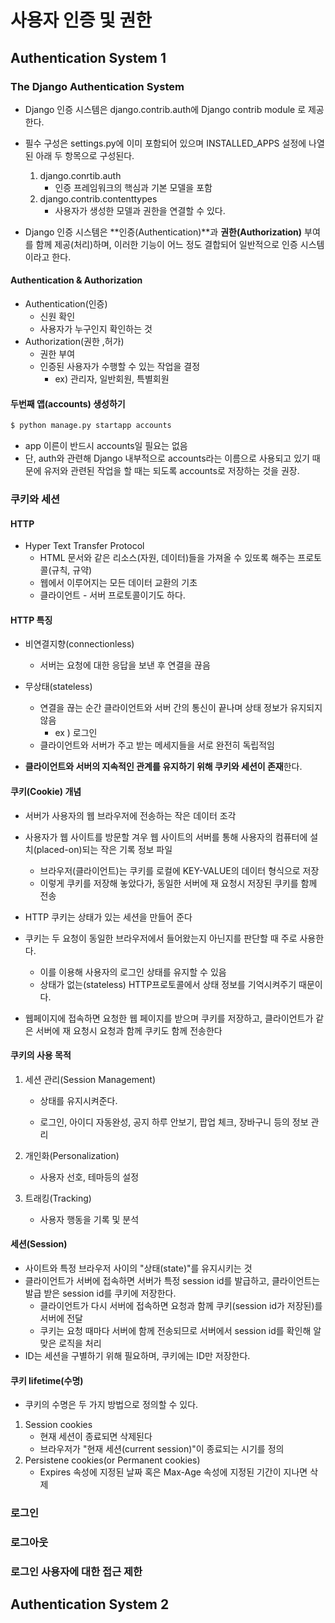 # 사용자 인증 및 권한

## Authentication System 1

### The Django Authentication System

- Django 인증 시스템은 django.contrib.auth에 Django contrib module 로 제공한다.
- 필수 구성은 settings.py에 이미 포함되어 있으며 INSTALLED_APPS 설정에 나열된 아래 두 항목으로 구성된다.
  1. django.conrtib.auth
     - 인증 프레임워크의 핵심과 기본 모델을 포함
  2. django.contrib.contenttypes
     - 사용자가 생성한 모델과 권한을 연결할 수 있다.

- Django 인증 시스템은 **인증(Authentication)**과 **권한(Authorization)** 부여를 함께 제공(처리)하며, 이러한 기능이 어느 정도 결합되어 일반적으로 인증 시스템이라고 한다.



#### Authentication & Authorization

- Authentication(인증)
  - 신원 확인
  - 사용자가 누구인지 확인하는 것
- Authorization(권한 ,허가)
  - 권한 부여
  - 인증된 사용자가 수행할 수 있는 작업을 결정
    - ex) 관리자, 일반회원, 특별회원



#### 두번째 앱(accounts) 생성하기

``` bash
$ python manage.py startapp accounts
```

- app 이른이 반드시 accounts일 필요는 없음
- 단, auth와 관련해 Django 내부적으로 accounts라는 이름으로 사용되고 있기 때문에 유저와 관련된 작업을 할 때는 되도록 accounts로 저장하는 것을 권장.





### 쿠키와 세션

#### HTTP

- Hyper Text Transfer Protocol
  - HTML 문서와 같은 리소스(자원, 데이터)들을 가져올 수 있또록 해주는 프로토콜(규칙, 규약)
  - 웹에서 이루어지는 모든 데이터 교환의 기초
  - 클라이언트 - 서버 프로토콜이기도 하다.

#### HTTP 특징

- 비연결지향(connectionless)
  - 서버는 요청에 대한 응답을 보낸 후 연결을 끊음



- 무상태(stateless)
  - 연결을 끊는 순간 클라이언트와 서버 간의 통신이 끝나며 상태 정보가 유지되지 않음
    - ex ) 로그인
  - 클라이언트와 서버가 주고 받는 메세지들을 서로 완전히 독립적임



- **클라이언트와 서버의 지속적인 관계를 유지하기 위해 쿠키와 세션이 존재**한다.



#### 쿠키(Cookie) 개념

- 서버가 사용자의 웹 브라우저에 전송하는 작은 데이터 조각
- 사용자가 웹 사이트를 방문할 겨우 웹 사이트의 서버를 통해 사용자의 컴퓨터에 설치(placed-on)되는 작은 기록 정보 파일
  - 브라우저(클라이언트)는 쿠키를 로컬에 KEY-VALUE의 데이터 형식으로 저장
  - 이렇게 쿠키를 저장해 놓았다가, 동일한 서버에 재 요청시 저장된 쿠키를 함께 전송

- HTTP 쿠키는 상태가 있는 세션을 만들어 준다
- 쿠키는 두 요청이 동일한 브라우저에서 들어왔는지 아닌지를 판단할 때 주로 사용한다.
  - 이를 이용해 사용자의 로그인 상태를 유지할 수 있음
  - 상태가 없는(stateless) HTTP프로토콜에서 상태 정보를 기억시켜주기 때문이다.

- 웹페이지에 접속하면 요청한 웹 페이지를 받으며 쿠키를 저장하고, 클라이언트가 같은 서버에 재 요청시 요청과 함께 쿠키도 함께 전송한다



#### 쿠키의 사용 목적

1. 세션 관리(Session Management)

   - 상태를 유지시켜준다.

   - 로그인, 아이디 자동완성, 공지 하루 안보기, 팝업 체크, 장바구니 등의 정보 관리

2. 개인화(Personalization)

   - 사용자 선호, 테마등의 설정

3. 트래킹(Tracking)

   - 사용자 행동을 기록 및 분석



#### 세션(Session)

- 사이트와 특정 브라우저 사이의 "상태(state)"를 유지시키는 것
- 클라이언트가 서버에 접속하면 서버가 특정 session id를 발급하고, 클라이언트는 발급 받은 session id를 쿠키에 저장한다.
  - 클라이언트가 다시 서버에 접속하면 요청과 함께 쿠키(session id가 저장된)를 서버에 전달
  - 쿠키는 요청 때마다 서버에 함께 전송되므로 서버에서 session id를 확인해 알맞은 로직을 처리
- ID는 세션을 구별하기 위해 필요하며, 쿠키에는 ID만 저장한다.



#### 쿠키 lifetime(수명)

- 쿠키의 수명은 두 가지 방법으로 정의할 수 있다.

1. Session cookies
   - 현재 세션이 종료되면 삭제된다
   - 브라우저가 "현재 세션(current session)"이 종료되는 시기를 정의
2. Persistene cookies(or Permanent cookies)
   - Expires 속성에 지정된 날짜 혹은 Max-Age 속성에 지정된 기간이 지나면 삭제





### 로그인

### 로그아웃

### 로그인 사용자에 대한 접근 제한





## Authentication System 2

